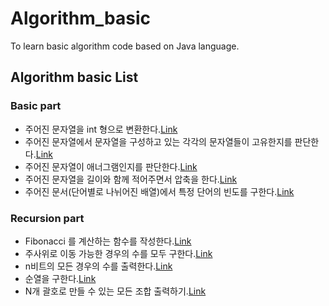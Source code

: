 # Algorithm_basic
To learn basic algorithm code based on Java language.

## Algorithm basic List

### Basic part
* 주어진 문자열을 int 형으로 변환한다.[Link]()
* 주어진 문자열에서 문자열을 구성하고 있는 각각의 문자열들이 고유한지를 판단한다.[Link]()
* 주어진 문자열이 애너그램인지를 판단한다.[Link]()
* 주어진 문자열을 길이와 함께 적어주면서 압축을 한다.[Link]()
* 주어진 문서(단어별로 나뉘어진 배열)에서 특정 단어의 빈도를 구한다.[Link]()


### Recursion part
* Fibonacci 를 계산하는 함수를 작성한다.[Link]()
* 주사위로 이동 가능한 경우의 수를 모두 구한다.[Link]()
* n비트의 모든 경우의 수를 출력한다.[Link]()
* 순열을 구한다.[Link]()
* N개 괄호로 만들 수 있는 모든 조합 출력하기.[Link]()

